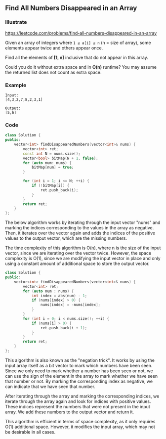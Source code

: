 ## Find All Numbers Disappeared in an Array
### Illustrate
<https://leetcode.com/problems/find-all-numbers-disappeared-in-an-array>

Given an array of integers where `1 ≤ a[i] ≤ n` (n = size of array), some elements appear twice and others appear once.

Find all the elements of **[1, n]** inclusive that do not appear in this array.

Could you do it without extra space and in **O(n)** runtime? You may assume the returned list does not count as extra space.

### Example
```
Input:
[4,3,2,7,8,2,3,1]

Output:
[5,6]
```

### Code
```c++
class Solution {
public:
    vector<int> findDisappearedNumbers(vector<int>& nums) {
        vector<int> ret;
        const int N = nums.size();
        vector<bool> bitMap(N + 1, false);
        for (auto num: nums) {
            bitMap[num] = true;
        }

        for (int i = 1; i <= N; ++i) {
            if (!bitMap[i]) {
                ret.push_back(i);
            }
        }
        return ret;
    }
};
```
The below algorithm works by iterating through the input vector "nums" and marking the indices corresponding to the values in the array as negative. Then, it iterates over the vector again and adds the indices of the positive values to the output vector, which are the missing numbers.

The time complexity of this algorithm is O(n), where n is the size of the input vector, since we are iterating over the vector twice. However, the space complexity is O(1), since we are modifying the input vector in place and only using a constant amount of additional space to store the output vector.

```c++
class Solution {
public:
    vector<int> findDisappearedNumbers(vector<int>& nums) {
        vector<int> ret;
        for (auto num : nums) {
            int index = abs(num) - 1;
            if (nums[index] > 0) {
                nums[index] = -nums[index];
            }
        }
        for (int i = 0; i < nums.size(); ++i) {
            if (nums[i] > 0) {
                ret.push_back(i + 1);
            }
        }
        return ret;
    }
};
```

This algorithm is also known as the "negation trick". It works by using the input array itself as a bit vector to mark which numbers have been seen. Since we only need to mark whether a number has been seen or not, we can use the sign of the element in the array to mark whether we have seen that number or not. By marking the corresponding index as negative, we can indicate that we have seen that number.

After iterating through the array and marking the corresponding indices, we iterate through the array again and look for indices with positive values. These indices represent the numbers that were not present in the input array. We add these numbers to the output vector and return it.

This algorithm is efficient in terms of space complexity, as it only requires O(1) additional space. However, it modifies the input array, which may not be desirable in all cases.